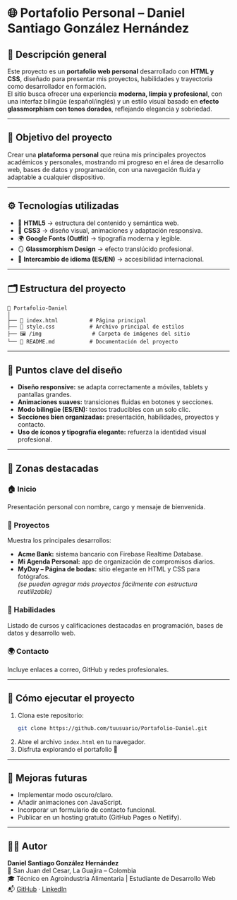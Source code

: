 
# 🌐 Portafolio Personal – Daniel Santiago González Hernández

## 📖 Descripción general
Este proyecto es un **portafolio web personal** desarrollado con **HTML y CSS**, diseñado para presentar mis proyectos, habilidades y trayectoria como desarrollador en formación.  
El sitio busca ofrecer una experiencia **moderna, limpia y profesional**, con una interfaz bilingüe (español/inglés) y un estilo visual basado en **efecto glassmorphism con tonos dorados**, reflejando elegancia y sobriedad.

---

## 🧠 Objetivo del proyecto
Crear una **plataforma personal** que reúna mis principales proyectos académicos y personales, mostrando mi progreso en el área de desarrollo web, bases de datos y programación, con una navegación fluida y adaptable a cualquier dispositivo.

---

## ⚙️ Tecnologías utilizadas
- 🧩 **HTML5** → estructura del contenido y semántica web.  
- 🎨 **CSS3** → diseño visual, animaciones y adaptación responsiva.  
- 🌍 **Google Fonts (Outfit)** → tipografía moderna y legible.  
- 🪞 **Glassmorphism Design** → efecto translúcido profesional.  
- 🔁 **Intercambio de idioma (ES/EN)** → accesibilidad internacional.  

---

## 🗂️ Estructura del proyecto
```
📁 Portafolio-Daniel
│
├── 📄 index.html          # Página principal
├── 🎨 style.css           # Archivo principal de estilos
├── 🖼️ /img                # Carpeta de imágenes del sitio
└── 📜 README.md           # Documentación del proyecto
```

---

## 🌟 Puntos clave del diseño
- **Diseño responsive:** se adapta correctamente a móviles, tablets y pantallas grandes.  
- **Animaciones suaves:** transiciones fluidas en botones y secciones.  
- **Modo bilingüe (ES/EN):** textos traducibles con un solo clic.  
- **Secciones bien organizadas:** presentación, habilidades, proyectos y contacto.  
- **Uso de íconos y tipografía elegante:** refuerza la identidad visual profesional.  

---

## 🧭 Zonas destacadas
### 🏠 Inicio
Presentación personal con nombre, cargo y mensaje de bienvenida.

### 💼 Proyectos
Muestra los principales desarrollos:
- **Acme Bank:** sistema bancario con Firebase Realtime Database.  
- **Mi Agenda Personal:** app de organización de compromisos diarios.  
- **MyDay – Página de bodas:** sitio elegante en HTML y CSS para fotógrafos.  
*(se pueden agregar más proyectos fácilmente con estructura reutilizable)*

### 🧰 Habilidades
Listado de cursos y calificaciones destacadas en programación, bases de datos y desarrollo web.

### 🌍 Contacto
Incluye enlaces a correo, GitHub y redes profesionales.

---

## 🚀 Cómo ejecutar el proyecto
1. Clona este repositorio:
   ```bash
   git clone https://github.com/tuusuario/Portafolio-Daniel.git
   ```
2. Abre el archivo `index.html` en tu navegador.
3. Disfruta explorando el portafolio 🌟

---

## 🧩 Mejoras futuras
- Implementar modo oscuro/claro.  
- Añadir animaciones con JavaScript.  
- Incorporar un formulario de contacto funcional.  
- Publicar en un hosting gratuito (GitHub Pages o Netlify).

---

## 🧑‍💻 Autor
**Daniel Santiago González Hernández**  
📍 San Juan del Cesar, La Guajira – Colombia  
🎓 Técnico en Agroindustria Alimentaria | Estudiante de Desarrollo Web  
📬 [GitHub](https://github.com/zerosaid) · [LinkedIn](#)
